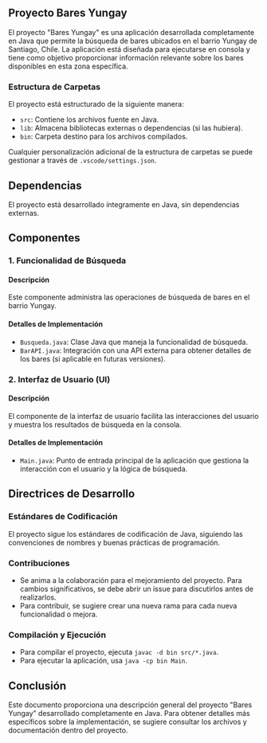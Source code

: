 ## Proyecto Bares Yungay

El proyecto "Bares Yungay" es una aplicación desarrollada completamente en Java que permite la búsqueda de bares ubicados en el barrio Yungay de Santiago, Chile. La aplicación está diseñada para ejecutarse en consola y tiene como objetivo proporcionar información relevante sobre los bares disponibles en esta zona específica.

### Estructura de Carpetas

El proyecto está estructurado de la siguiente manera:

- `src`: Contiene los archivos fuente en Java.
- `lib`: Almacena bibliotecas externas o dependencias (si las hubiera).
- `bin`: Carpeta destino para los archivos compilados.



Cualquier personalización adicional de la estructura de carpetas se puede gestionar a través de `.vscode/settings.json`.

## Dependencias

El proyecto está desarrollado íntegramente en Java, sin dependencias externas.

## Componentes

### 1. Funcionalidad de Búsqueda

#### Descripción

Este componente administra las operaciones de búsqueda de bares en el barrio Yungay.

#### Detalles de Implementación

- `Busqueda.java`: Clase Java que maneja la funcionalidad de búsqueda.
- `BarAPI.java`: Integración con una API externa para obtener detalles de los bares (si aplicable en futuras versiones).

### 2. Interfaz de Usuario (UI)

#### Descripción

El componente de la interfaz de usuario facilita las interacciones del usuario y muestra los resultados de búsqueda en la consola.

#### Detalles de Implementación

- `Main.java`: Punto de entrada principal de la aplicación que gestiona la interacción con el usuario y la lógica de búsqueda.

## Directrices de Desarrollo

### Estándares de Codificación

El proyecto sigue los estándares de codificación de Java, siguiendo las convenciones de nombres y buenas prácticas de programación.

### Contribuciones

- Se anima a la colaboración para el mejoramiento del proyecto. Para cambios significativos, se debe abrir un issue para discutirlos antes de realizarlos.
- Para contribuir, se sugiere crear una nueva rama para cada nueva funcionalidad o mejora.

### Compilación y Ejecución

- Para compilar el proyecto, ejecuta `javac -d bin src/*.java`.
- Para ejecutar la aplicación, usa `java -cp bin Main`.

## Conclusión

Este documento proporciona una descripción general del proyecto "Bares Yungay" desarrollado completamente en Java. Para obtener detalles más específicos sobre la implementación, se sugiere consultar los archivos y documentación dentro del proyecto.